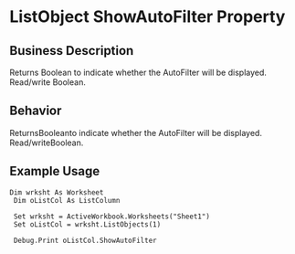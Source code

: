 # ListObject ShowAutoFilter Property

## Business Description
Returns Boolean to indicate whether the AutoFilter will be displayed. Read/write Boolean.

## Behavior
ReturnsBooleanto indicate whether the AutoFilter will be displayed. Read/writeBoolean.

## Example Usage
```vba
Dim wrksht As Worksheet 
 Dim oListCol As ListColumn 
 
 Set wrksht = ActiveWorkbook.Worksheets("Sheet1") 
 Set oListCol = wrksht.ListObjects(1) 
 
 Debug.Print oListCol.ShowAutoFilter
```